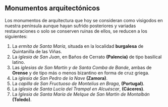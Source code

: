 ## Monumentos arquitectónicos

Los monumentos de arquitectura que hoy se consideran como visigodos en nuestra península aunque hayan sufrido posteriores y variadas restauraciones o solo se conserven ruinas de ellos, se reducen a los siguientes:

1.	La *ermita de Santa María*, situada en la localidad **burgalesa** de Quintanilla de las Viñas.
2.	La *iglesia de San Juan*, en Baños de Cerrato **(Palencia)** de tipo basilical latino.
3.	Las *iglesias de San Martín y de Santa Comba de Bande*, ambas de **Orense** y de tipo más o menos bizantino en forma de cruz griega.
4.	La *iglesia de San Pedro de la Nave* **(Zamora)**.
5.	La *capilla de San Fructuoso de Montelius en Braga*, **(Portugal)**.
6.	La *iglesia de Santa Lucía del Trampal en Alcuéscar*, **(Cáceres)**.
7.	La *Iglesia de Santa María de Melque de San Martín de Montalbán* **(Toledo)**.

